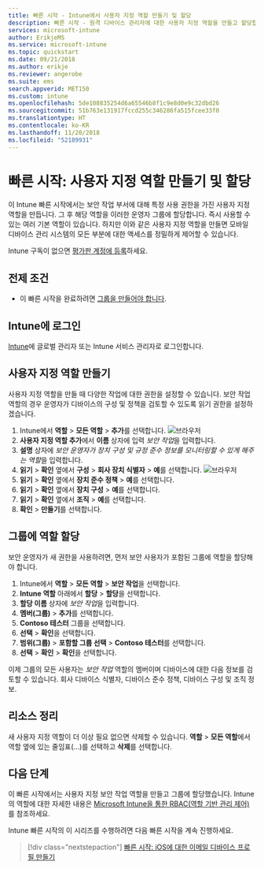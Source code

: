 ```yaml
---
title: 빠른 시작 - Intune에서 사용자 지정 역할 만들기 및 할당
description: 빠른 시작 - 원격 디바이스 관리자에 대한 사용자 지정 역할을 만들고 할당합니다.
services: microsoft-intune
author: ErikjeMS
ms.service: microsoft-intune
ms.topic: quickstart
ms.date: 09/21/2018
ms.author: erikje
ms.reviewer: angerobe
ms.suite: ems
search.appverid: MET150
ms.custom: intune
ms.openlocfilehash: 5de108835254d6a65546b8f1c9e8d0e9c32dbd26
ms.sourcegitcommit: 51b763e131917fccd255c346286fa515fcee33f0
ms.translationtype: HT
ms.contentlocale: ko-KR
ms.lasthandoff: 11/20/2018
ms.locfileid: "52189931"
---
```

# <a name="quickstart-create-and-assign-a-custom-role"></a>빠른 시작: 사용자 지정 역할 만들기 및 할당

이 Intune 빠른 시작에서는 보안 작업 부서에 대해 특정 사용 권한을 가진 사용자 지정 역할을 만듭니다. 그 후 해당 역할을 이러한 운영자 그룹에 할당합니다. 즉시 사용할 수 있는 여러 기본 역할이 있습니다. 하지만 이와 같은 사용자 지정 역할을 만들면 모바일 디바이스 관리 시스템의 모든 부분에 대한 액세스를 정밀하게 제어할 수 있습니다.

Intune 구독이 없으면 [평가판 계정에 등록](free-trial-sign-up.md)하세요.

## <a name="prerequisites"></a>전제 조건

- 이 빠른 시작을 완료하려면 [그룹을 만들어야 합니다](quickstart-create-group.md).

## <a name="sign-in-to-intune"></a>Intune에 로그인

[Intune](https://aka.ms/intuneportal)에 글로벌 관리자 또는 Intune 서비스 관리자로 로그인합니다.

## <a name="create-a-custom-role"></a>사용자 지정 역할 만들기

사용자 지정 역할을 만들 때 다양한 작업에 대한 권한을 설정할 수 있습니다. 보안 작업 역할의 경우 운영자가 디바이스의 구성 및 정책을 검토할 수 있도록 읽기 권한을 설정하겠습니다.

1. Intune에서 **역할** > **모든 역할** > **추가**를 선택합니다.
![브라우저](media/quickstart-create-custom-role/add-custom-role.png)
2. **사용자 지정 역할 추가**에서 **이름** 상자에 입력 *보안 작업*을 입력합니다.
3. **설명** 상자에 *보안 운영자가 장치 구성 및 규정 준수 정보를 모니터링할 수 있게 해주는 역할*을 입력합니다.
4. **읽기** > **확인** 옆에서 **구성** > **회사 장치 식별자** > **예**를 선택합니다.
![브라우저](media/quickstart-create-custom-role/corp-device-id-read.png)
5. **읽기** > **확인** 옆에서 **장치 준수 정책** > **예**를 선택합니다.
6. **읽기** > **확인** 옆에서 **장치 구성** > **예**를 선택합니다.
7. **읽기** > **확인** 옆에서 **조직** > **예**를 선택합니다.
8. **확인** > **만들기**를 선택합니다.

## <a name="assign-the-role-to-a-group"></a>그룹에 역할 할당

보안 운영자가 새 권한을 사용하려면, 먼저 보안 사용자가 포함된 그룹에 역할을 할당해야 합니다.

1. Intune에서 **역할** > **모든 역할** > **보안 작업**을 선택합니다.
2. **Intune 역할** 아래에서 **할당** > **할당**을 선택합니다.
3. **할당 이름** 상자에 *보안 작업*을 입력합니다.
4. **멤버(그룹)** > **추가**를 선택합니다.
5. **Contoso 테스터** 그룹을 선택합니다.
6. **선택** > **확인**을 선택합니다.
7. **범위(그룹)** > **포함할 그룹 선택** > **Contoso 테스터**를 선택합니다.
8. **선택** > **확인** > **확인**을 선택합니다.

이제 그룹의 모든 사용자는 *보안 작업* 역할의 멤버이며 디바이스에 대한 다음 정보를 검토할 수 있습니다. 회사 디바이스 식별자, 디바이스 준수 정책, 디바이스 구성 및 조직 정보.

## <a name="clean-up-resources"></a>리소스 정리

새 사용자 지정 역할이 더 이상 필요 없으면 삭제할 수 있습니다. **역할** > **모든 역할**에서 역할 옆에 있는 줄임표(...)를 선택하고 **삭제**를 선택합니다.

## <a name="next-steps"></a>다음 단계

이 빠른 시작에서는 사용자 지정 보안 작업 역할을 만들고 그룹에 할당했습니다. Intune의 역할에 대한 자세한 내용은 [Microsoft Intune을 통한 RBAC(역할 기반 관리 제어)](role-based-access-control.md)를 참조하세요.

Intune 빠른 시작의 이 시리즈를 수행하려면 다음 빠른 시작을 계속 진행하세요.

> [!div class="nextstepaction"]
> [빠른 시작: iOS에 대한 이메일 디바이스 프로필 만들기](quickstart-email-profile.md)
